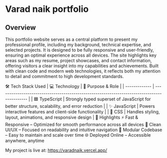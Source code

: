 # Varad naik portfolio


## Overview
This portfolio website serves as a central platform to present my professional profile, including my background, technical expertise, and selected projects. It is designed to be fully responsive and user-friendly, ensuring an optimal experience across all devices. The site highlights key areas such as my resume, project showcases, and contact information, offering visitors a clear insight into my capabilities and achievements. Built with clean code and modern web technologies, it reflects both my attention to detail and commitment to high development standards.

🛠️ Tech Stack Used
| 💻 Technology | 🧩 Purpose & Role                                                                            |
| ------------- | -------------------------------------------------------------------------------------------- |
| 🟦 TypeScript | Strongly typed superset of JavaScript for better structure, scalability, and error reduction |
| ✨ JavaScript  | Powers interactive features and client-side functionality                                    |
| 🎨 CSS        | Handles styling, layout, animations, and responsive design                                   |
🌟 Highlights
⚡ Fast & Responsive – Optimized for smooth performance across all devices
🎯 Clean UI/UX – Focused on readability and intuitive navigation
🧠 Modular Codebase – Easy to maintain and scale over time
🌐 Deployed Online – Accessible anywhere, anytime

My project is live at:
https://varadnaik.vercel.app/

